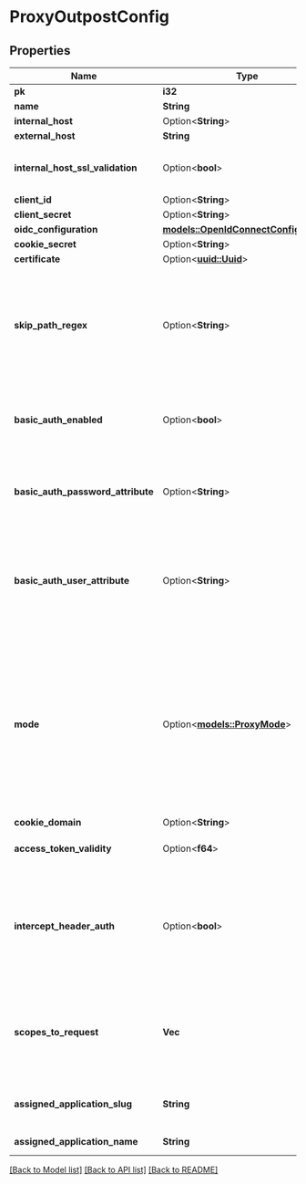 # ProxyOutpostConfig

## Properties

Name | Type | Description | Notes
------------ | ------------- | ------------- | -------------
**pk** | **i32** |  | [readonly]
**name** | **String** |  | 
**internal_host** | Option<**String**> |  | [optional]
**external_host** | **String** |  | 
**internal_host_ssl_validation** | Option<**bool**> | Validate SSL Certificates of upstream servers | [optional]
**client_id** | Option<**String**> |  | [optional]
**client_secret** | Option<**String**> |  | [optional]
**oidc_configuration** | [**models::OpenIdConnectConfiguration**](OpenIDConnectConfiguration.md) |  | [readonly]
**cookie_secret** | Option<**String**> |  | [optional]
**certificate** | Option<[**uuid::Uuid**](uuid::Uuid.md)> |  | [optional]
**skip_path_regex** | Option<**String**> | Regular expressions for which authentication is not required. Each new line is interpreted as a new Regular Expression. | [optional]
**basic_auth_enabled** | Option<**bool**> | Set a custom HTTP-Basic Authentication header based on values from authentik. | [optional]
**basic_auth_password_attribute** | Option<**String**> | User/Group Attribute used for the password part of the HTTP-Basic Header. | [optional]
**basic_auth_user_attribute** | Option<**String**> | User/Group Attribute used for the user part of the HTTP-Basic Header. If not set, the user's Email address is used. | [optional]
**mode** | Option<[**models::ProxyMode**](ProxyMode.md)> | Enable support for forwardAuth in traefik and nginx auth_request. Exclusive with internal_host.  * `proxy` - Proxy * `forward_single` - Forward Single * `forward_domain` - Forward Domain | [optional]
**cookie_domain** | Option<**String**> |  | [optional]
**access_token_validity** | Option<**f64**> | Get token validity as second count | [readonly]
**intercept_header_auth** | Option<**bool**> | When enabled, this provider will intercept the authorization header and authenticate requests based on its value. | [optional]
**scopes_to_request** | **Vec<String>** | Get all the scope names the outpost should request, including custom-defined ones | [readonly]
**assigned_application_slug** | **String** | Internal application name, used in URLs. | [readonly]
**assigned_application_name** | **String** | Application's display Name. | [readonly]

[[Back to Model list]](../README.md#documentation-for-models) [[Back to API list]](../README.md#documentation-for-api-endpoints) [[Back to README]](../README.md)


